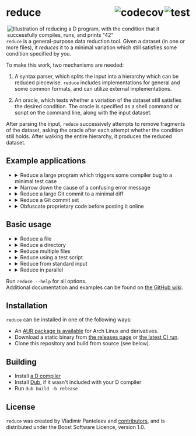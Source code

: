 <!-- This file is best viewed on https://github.com/CyberShadow/reduce#readme. Apologies for all the HTML! -->
<a href="https://github.com/CyberShadow/reduce/actions/workflows/test.yml"><img align="right" src="https://github.com/CyberShadow/reduce/actions/workflows/test.yml/badge.svg?branch=master" alt="test" /></a><a href="https://codecov.io/gh/CyberShadow/reduce"><img align="right" src="https://codecov.io/gh/CyberShadow/reduce/branch/master/graph/badge.svg?token=CxoRmYgdJp" alt="codecov" /></a>
reduce
======

<img align="right" src="https://dump.thecybershadow.net/6b58560174d8f1f5c0d15315fe6ab021/anim.svgz" title="Illustration of reducing a D program, with the condition that it successfully compiles, runs, and prints &quot;42&quot;">

`reduce` is a general-purpose data reduction tool. 
Given a dataset (in one or more files), it *reduces* it to a minimal variation 
which still satisfies some condition specified by you.

To make this work, two mechanisms are needed:

1. A syntax parser, which splits the input into a hierarchy which can be reduced piecewise.
   `reduce` includes implementations for general and some common formats, and can utilize external implementations.

2. An oracle, which tests whether a variation of the dataset still satisfies the desired condition.
   The oracle is specified as a shell command or script on the command line, along with the input dataset.

After parsing the input, `reduce` successively attempts to remove fragments of the dataset, 
asking the oracle after each attempt whether the condition still holds. 
After walking the entire hierarchy, it produces the reduced dataset.


Example applications
--------------------

- <details><summary>Reduce a large program which triggers some compiler bug to a minimal test case</summary><p></p>

  This is the original and most common application, and the one targeted by similar tools 
  such as [creduce](https://embed.cs.utah.edu/creduce/) and [bugpoint](https://llvm.org/docs/CommandGuide/bugpoint.html).

  If your compiler is called `gcc`, and it is crashing with the error message `internal compiler error`, 
  a typical invocation would be:

      reduce 'gcc program.c 2>&1 | grep "internal compiler error"' program.c
  </details>

- <details><summary>Narrow down the cause of a confusing error message</summary><p></p>

  Consider the situation: after making some changes to some code, the tool (compiler) 
  produces only the error message `failed to frobnicate whatsits`, and refuses to elaborate further.
  You have no idea what frobnication or whatsits are, and you certainly don't knowingly use any of these things in your code, 
  thus having no obvious way to proceed in debugging the problem.

  `reduce` can be used to narrow down your code to the minimal variation which still causes the error message.
  As the result of this reduction will have all extraneous parts (which are not necessary for the error message to manifest) removed,
  it is likely to make it clearer what causes the whatsits to get frobnicated, and perhaps even why said action fails.

  The would-be invocation is similar to the above:

      reduce 'foo-tool input.foo 2>&1 | grep "failed to frobnicate whatsits"' input.foo
  </details>

- <details><summary>Reduce a large Git commit to a minimal diff</summary><p></p>

  You may be familiar with `git bisect run`, a Git feature used to automatically bisect (narrow down) regressions.
  It allows specifying a condition, which Git will use to find the earliest commit which satisfies said condition.
  However, as not everyone employs the practice of atomic git commits, 
  sometimes the identified commit is still too large to clearly demonstrate the cause of the regression.

  `reduce` can be used to continue where `git bisect run` finished:

  1. Export the commit to a `.diff` file:

         git -C /path/to/repo show badcommitsha1 > commit.patch

  2. Reset the repository to the bad commit's parent:

         git -C /path/to/repo reset --hard badcommitsha1^

  3. Create `oracle.sh`, the test script:

     ```bash
     #!/bin/bash
     set -eu

     git clone --depth=1 /path/to/repo repo
     cd repo
     patch -p 1 ../commit.patch
     ./configure && make
     # Place your test command here.
     # It should be the same as "git bisect run", but invert the exit code.
     ./check-if-bug-exists
     ```

  4. Make it executable (`chmod +x oracle.sh`).

  5. Invoke `reduce` as:

         reduce -f oracle.sh commit.patch
  </details>

- <details><summary>Reduce a Git commit set</summary><p></p>

  This application also follows `git bisect run`.
  Consider the situation where the first commit in which a bug manifests only exposes a latent bug, 
  and does not actually contain the faulty code, 
  or any other variation where the bug is effected by the "joint effort" of changes across multiple commits.

  The sought information is thus not a single commit, but the minimal set of commits 
  (starting from some base) which satisfy the given condition.

  `reduce` can be used to produce this minimal set as follows:

  1. Export the list of commits to a text file:

         git -C /path/to/repo log --pretty=%H basecommitsha1.. > commits.txt

  2. Reset the repository to the base commit:

         git -C /path/to/repo reset --hard basecommitsha1

  3. Create `oracle.sh`, the test script:

     ```bash
     #!/bin/bash
     set -eu

     git clone /path/to/repo repo
     cd repo
     git cherry-pick $(cat ../commits.txt)
     ./configure && make
     # Place your test command here.
     # It should be the same as "git bisect run", but invert the exit code.
     ./check-if-bug-exists
     ```

  4. Make it executable (`chmod +x oracle.sh`).

  5. Invoke `reduce` as:

         reduce -f oracle.sh --syntax=lines commits.txt
  </details>

- <details><summary>Obfuscate proprietary code before posting it online</summary><p></p>

  Occasionally, you may need to share some proprietary code with a compiler developer in order for them to be able to reproduce a bug.
  Publishing the code verbatim may be out of the question, so it would first need to be mangled to obscure its intent.

  `reduce` has an alternate mode which can aid in this task. 
  If `--obfuscate` is specified, it switches its default mode (reduction) to obfuscation.
  The basic principle remains the same; what changes is the kind of modification that `reduce` tries to do:
  instead of deleting parts of the input, it attempts to rename each word / identifier,
  only keeping those renames which cause the test condition to hold.

  A typical invocation would thus be:

      reduce 'gcc program.c 2>&1 | grep "internal compiler error"' program.c --obfuscate
  </details>


Basic usage
-----------

- <details><summary>Reduce a file</summary><p></p>

  <pre>reduce <i>ORACLE</i> <i>FILE</i></pre>

  *`ORACLE`* is a shell command, which should return 0 if the *`FILE`* variation in the current directory 
  is a good reduction (continues holding the desired properties), or non-zero otherwise.
  It is expected to return 0 if *`FILE`* is provided with no modifications.

  A common simple oracle is `some-compiler FILE 2>&1 | grep "some error message"`.
  The exit status of a shell pipeline is that of the last command (here, `grep`),
  and `grep` exits with status 0 if the indicated string is found 
  (which indicates to `reduce` that this is a good reduction).

  `reduce` always creates temporary directories in which it places (modified) copies of *`FILE`* before executing the oracle.
  Thus, the oracle command always runs in a temporary directory holding a different version of the file every time; 
  it should therefore not make any assumptions about the current directory, other than that it holds a copy of the *`FILE`* to test.

  The final result of the reduction will by default be saved to <code>reduced/<i>FILE</i></code>.
  </details>

- <details><summary>Reduce a directory</summary><p></p>

  <pre>reduce <i>ORACLE</i> <i>DIRECTORY</i></pre>

  Same as above. You will probably want to <code>cd <i>DIRECTORY</i></code> as the first thing in *`ORACLE`*.

  Alternatively, you may use:

  <pre>reduce <i>ORACLE</i> -C <i>DIRECTORY</i> .</pre>

  In this case, *`ORACLE`* will be executed in (modified) copies of the directory.

  The final result of the reduction will by default be saved to <code><i>DIRECTORY</i>.reduced</code>.
  </details>

- <details><summary>Reduce multiple files</summary><p></p>

  <pre>reduce <i>ORACLE</i> <i>FILE-1</i> <i>FILE-2</i>...</pre>

  All specified files will be parsed and subjected to reduction.

  The relative path of files will be preserved; use `-C` to change the base from which the relative path is taken.

  The final result of the reduction will by default be saved to <code>reduced/<i>FILE-1</i></code>, <code>reduced/<i>FILE-2</i></code> etc.
  </details>

- <details><summary>Reduce using a test script</summary><p></p>

  If the oracle shell command is too long to be expressed on `reduce`'s command line, a shell script can be used instead:

  <pre>reduce -f <i>ORACLE-FILE</i> <i>FILE</i></pre>

  This is the same as above, except *`ORACLE-FILE`* is a file instead of a shell command.

  This invocation is equivalent to <code>reduce "$PWD/<i>ORACLE-FILE</i>" <i>FILE</i></code>.
  </details>

- <details><summary>Reduce from standard input</summary><p></p>

  <pre>... | reduce <i>ORACLE</i> --syntax=<i>SYNTAX</i> - | ...</pre>

  *`SYNTAX`* should specify the syntax that the input is in.

  In this mode, *`ORACLE`* should read the dataset to test from standard input as well.
  A temporary directory will still be created, so it is safe for it to create temporary files.

  `reduce` will by default produce the final result of the reduction on its standard output.
  </details>

- <details><summary>Reduce in parallel</summary><p></p>

  You can greatly speed up reductions by enabling parallelism / lookahead:

  <pre>reduce -j <i>ORACLE</i> <i>FILE</i></pre>

  This mode has an additional requirement for *`ORACLE`*:
  it, or any command invoked by it, should not create or modify files outside the current directory
  (at least, without adequate precautions such as locking or unique filenames).
  </details>

Run `reduce --help` for all options.  
Additional documentation and examples can be found on [the GitHub wiki](https://github.com/CyberShadow/reduce/wiki).


Installation
------------

`reduce` can be installed in one of the following ways:

- An [AUR package is available](https://aur.archlinux.org/packages/reduce) for Arch Linux and derivatives.
- Download a static binary from [the releases page](https://github.com/CyberShadow/reduce/releases)
  or [the latest CI run](https://github.com/CyberShadow/reduce/actions?query=branch%3Amaster).
- Clone this repository and build from source (see below).


Building
--------

- Install [a D compiler](https://dlang.org/download.html)
- Install [Dub](https://github.com/dlang/dub), if it wasn't included with your D compiler
- Run `dub build -b release`


License
-------

`reduce` was created by Vladimir Panteleev and [contributors](https://github.com/CyberShadow/reduce/graphs/contributors),
and is distributed under the Boost Software Licence, version 1.0.
